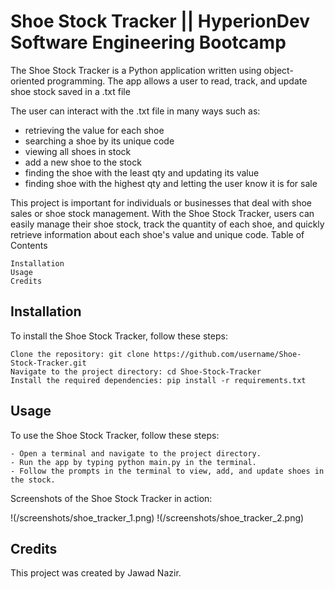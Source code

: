 # Shoe Stock Tracker || HyperionDev Software Engineering Bootcamp

The Shoe Stock Tracker is a Python application written using object-oriented programming. The app allows a user to read, track, and update shoe stock saved in a .txt file

The user can interact with the .txt file in many ways such as:
  - retrieving the value for each shoe
  - searching a shoe by its unique code
  - viewing all shoes in stock
  - add a new shoe to the stock
  - finding the shoe with the least qty and updating its value
  - finding shoe with the highest qty and letting the user know it is for sale



This project is important for individuals or businesses that deal with shoe sales or shoe stock management. With the Shoe Stock Tracker, users can easily manage their shoe stock, track the quantity of each shoe, and quickly retrieve information about each shoe's value and unique code.
Table of Contents

    Installation
    Usage
    Credits

## Installation

To install the Shoe Stock Tracker, follow these steps:

    Clone the repository: git clone https://github.com/username/Shoe-Stock-Tracker.git
    Navigate to the project directory: cd Shoe-Stock-Tracker
    Install the required dependencies: pip install -r requirements.txt

## Usage

To use the Shoe Stock Tracker, follow these steps:

    - Open a terminal and navigate to the project directory.
    - Run the app by typing python main.py in the terminal.
    - Follow the prompts in the terminal to view, add, and update shoes in the stock.

Screenshots of the Shoe Stock Tracker in action:

!(/screenshots/shoe_tracker_1.png)
!(/screenshots/shoe_tracker_2.png)

## Credits

This project was created by Jawad Nazir. 
